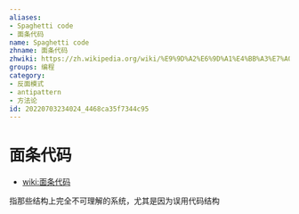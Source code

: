 ```yaml
---
aliases:
- Spaghetti code
- 面条代码
name: Spaghetti code
zhname: 面条代码
zhwiki: https://zh.wikipedia.org/wiki/%E9%9D%A2%E6%9D%A1%E4%BB%A3%E7%A0%81
groups: 编程
category:
- 反面模式
- antipattern
- 方法论
id: 20220703234024_4468ca35f7344c95
---
```


# 面条代码

* [wiki:面条代码](https://zh.wikipedia.org/wiki/%E9%9D%A2%E6%9D%A1%E4%BB%A3%E7%A0%81)

指那些结构上完全不可理解的系统，尤其是因为误用代码结构
